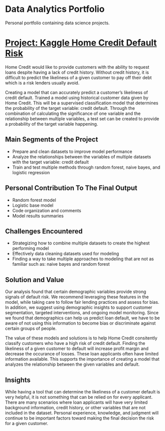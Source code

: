 # Data Analytics Portfolio

Personal portfolio containing data science projects.

# [Project: Kaggle Home Credit Default Risk](https://github.com/medeeze/Kaggle_Home_Project)

Home Credit would like to provide customers with the ability to request loans despite 
having a lack of credit history. Without credit history, it is difficult to predict the likeliness 
of a given customer to pay off their debt which is a risk lenders usually avoid.

Creating a model that can accurately predict a customer’s likeliness of credit default. Trained a model using historical customer data given by Home Credit. This will be a supervised classification model that determines the probability of the target variable: credit default. Through the combination of calculating the significance of one variable and the relationship between multiple variables, a test set can be created to provide a probability of the target variable happening.

## Main Segments of the Project
* Prepare and clean datasets to improve model performance
* Analyze the relationships between the variables of multiple datasets with the target variable: credit default
* Train and test multiple methods through random forest, naive bayes, and logistic regression

## Personal Contribution To The Final Output
* Random forest model
* Logistic base model
* Code organization and comments
* Model results summaries

## Challenges Encountered
* Strategizing how to combine multiple datasets to create the highest performing model
* Effectively data cleaning datasets used for modeling
* Finding a way to take multiple approaches to modeling that are not as familiar such as: naive bayes and random forest

## Solution and Value
Our analysis found that certain demographic variables provide strong signals of default risk. We recommend leveraging these features in the model, while taking care to follow fair lending practices and assess for bias. In addition, we suggest using demographic insights to support customer segmentation, targeted interventions, and ongoing model monitoring. Since we found that demographics can help us predict loan default, we have to be aware of not using this information to become bias or discriminate against certain groups of people. 

The value of these models and solutions is to help Home Credit consitently classify customers who have a high risk of credit default. Finding the likeliness of a given customer to default will increase profit margin and decrease the occurance of losses.
These loan applicants often have limited information available. This supports the importance of creating a model that analyzes the relationship between the given variables and default. 

## Insights
While having a tool that can determine the likeliness of a customer default is very helpful, it is not something that can be relied on for every applicant. There are many scenarios where loan applicants will have very limited background information, credit history, or other variables that are not included in the dataset. Personal experience, knowledge, and judgment will continue to be important factors toward making the final decision the risk for a given customer.
